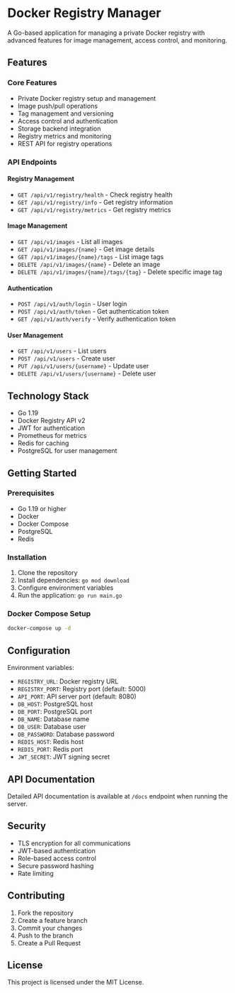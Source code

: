 # Docker Registry Manager

A Go-based application for managing a private Docker registry with advanced features for image management, access control, and monitoring.

## Features

### Core Features
- Private Docker registry setup and management
- Image push/pull operations
- Tag management and versioning
- Access control and authentication
- Storage backend integration
- Registry metrics and monitoring
- REST API for registry operations

### API Endpoints

#### Registry Management
- `GET /api/v1/registry/health` - Check registry health
- `GET /api/v1/registry/info` - Get registry information
- `GET /api/v1/registry/metrics` - Get registry metrics

#### Image Management
- `GET /api/v1/images` - List all images
- `GET /api/v1/images/{name}` - Get image details
- `GET /api/v1/images/{name}/tags` - List image tags
- `DELETE /api/v1/images/{name}` - Delete an image
- `DELETE /api/v1/images/{name}/tags/{tag}` - Delete specific image tag

#### Authentication
- `POST /api/v1/auth/login` - User login
- `POST /api/v1/auth/token` - Get authentication token
- `GET /api/v1/auth/verify` - Verify authentication token

#### User Management
- `GET /api/v1/users` - List users
- `POST /api/v1/users` - Create user
- `PUT /api/v1/users/{username}` - Update user
- `DELETE /api/v1/users/{username}` - Delete user

## Technology Stack
- Go 1.19
- Docker Registry API v2
- JWT for authentication
- Prometheus for metrics
- Redis for caching
- PostgreSQL for user management

## Getting Started

### Prerequisites
- Go 1.19 or higher
- Docker
- Docker Compose
- PostgreSQL
- Redis

### Installation
1. Clone the repository
2. Install dependencies: `go mod download`
3. Configure environment variables
4. Run the application: `go run main.go`

### Docker Compose Setup
```bash
docker-compose up -d
```

## Configuration
Environment variables:
- `REGISTRY_URL`: Docker registry URL
- `REGISTRY_PORT`: Registry port (default: 5000)
- `API_PORT`: API server port (default: 8080)
- `DB_HOST`: PostgreSQL host
- `DB_PORT`: PostgreSQL port
- `DB_NAME`: Database name
- `DB_USER`: Database user
- `DB_PASSWORD`: Database password
- `REDIS_HOST`: Redis host
- `REDIS_PORT`: Redis port
- `JWT_SECRET`: JWT signing secret

## API Documentation
Detailed API documentation is available at `/docs` endpoint when running the server.

## Security
- TLS encryption for all communications
- JWT-based authentication
- Role-based access control
- Secure password hashing
- Rate limiting

## Contributing
1. Fork the repository
2. Create a feature branch
3. Commit your changes
4. Push to the branch
5. Create a Pull Request

## License
This project is licensed under the MIT License.
